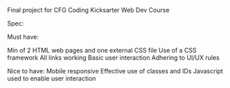Final project for CFG Coding Kicksarter Web Dev Course

Spec:

Must have:

Min of 2 HTML web pages and one external CSS file
Use of a CSS framework
All links working
Basic user interaction
Adhering to UI/UX rules

Nice to have:
Mobile responsive 
Effective use of classes and IDs
Javascript used to enable user interaction
